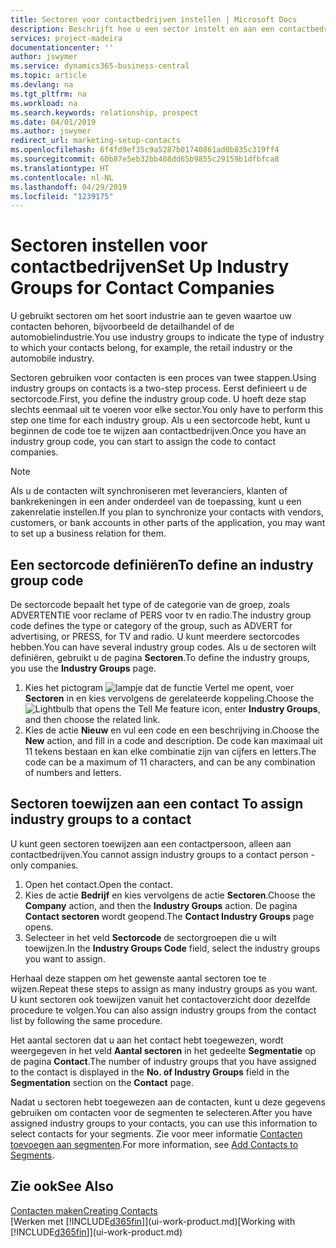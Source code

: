 ```yaml
---
title: Sectoren voor contactbedrijven instellen | Microsoft Docs
description: Beschrijft hoe u een sector instelt en aan een contactbedrijf toewijst, bijvoorbeeld de detailhandel of de auto-industrie.
services: project-madeira
documentationcenter: ''
author: jswymer
ms.service: dynamics365-business-central
ms.topic: article
ms.devlang: na
ms.tgt_pltfrm: na
ms.workload: na
ms.search.keywords: relationship, prospect
ms.date: 04/01/2019
ms.author: jswymer
redirect_url: marketing-setup-contacts
ms.openlocfilehash: 6f4fd9ef35c9a5287b01740861ad0b835c319ff4
ms.sourcegitcommit: 60b87e5eb32bb408dd65b9855c29159b1dfbfca8
ms.translationtype: HT
ms.contentlocale: nl-NL
ms.lasthandoff: 04/29/2019
ms.locfileid: "1239175"
---
```

# <a name="set-up-industry-groups-for-contact-companies"></a><span data-ttu-id="6d5c3-103">Sectoren instellen voor contactbedrijven</span><span class="sxs-lookup"><span data-stu-id="6d5c3-103">Set Up Industry Groups for Contact Companies</span></span>
<span data-ttu-id="6d5c3-104">U gebruikt sectoren om het soort industrie aan te geven waartoe uw contacten behoren, bijvoorbeeld de detailhandel of de automobielindustrie.</span><span class="sxs-lookup"><span data-stu-id="6d5c3-104">You use industry groups to indicate the type of industry to which your contacts belong, for example, the retail industry or the automobile industry.</span></span>

<span data-ttu-id="6d5c3-105">Sectoren gebruiken voor contacten is een proces van twee stappen.</span><span class="sxs-lookup"><span data-stu-id="6d5c3-105">Using industry groups on contacts is a two-step process.</span></span> <span data-ttu-id="6d5c3-106">Eerst definieert u de sectorcode.</span><span class="sxs-lookup"><span data-stu-id="6d5c3-106">First, you define the industry group code.</span></span> <span data-ttu-id="6d5c3-107">U hoeft deze stap slechts eenmaal uit te voeren voor elke sector.</span><span class="sxs-lookup"><span data-stu-id="6d5c3-107">You only have to perform this step one time for each industry group.</span></span> <span data-ttu-id="6d5c3-108">Als u een sectorcode hebt, kunt u beginnen de code toe te wijzen aan contactbedrijven.</span><span class="sxs-lookup"><span data-stu-id="6d5c3-108">Once you have an industry group code, you can start to assign the code to contact companies.</span></span>

> [!NOTE]  
>   <span data-ttu-id="6d5c3-109">Als u de contacten wilt synchroniseren met leveranciers, klanten of bankrekeningen in een ander onderdeel van de toepassing, kunt u een zakenrelatie instellen.</span><span class="sxs-lookup"><span data-stu-id="6d5c3-109">If you plan to synchronize your contacts with vendors, customers, or bank accounts in other parts of the application, you may want to set up a business relation for them.</span></span>

## <a name="to-define-an-industry-group-code"></a><span data-ttu-id="6d5c3-110">Een sectorcode definiëren</span><span class="sxs-lookup"><span data-stu-id="6d5c3-110">To define an industry group code</span></span>
<span data-ttu-id="6d5c3-111">De sectorcode bepaalt het type of de categorie van de groep, zoals ADVERTENTIE voor reclame of PERS voor tv en radio.</span><span class="sxs-lookup"><span data-stu-id="6d5c3-111">The industry group code defines the type or category of the group, such as ADVERT for advertising, or PRESS, for TV and radio.</span></span> <span data-ttu-id="6d5c3-112">U kunt meerdere sectorcodes hebben.</span><span class="sxs-lookup"><span data-stu-id="6d5c3-112">You can have several industry group codes.</span></span> <span data-ttu-id="6d5c3-113">Als u de sectoren wilt definiëren, gebruikt u de pagina **Sectoren**.</span><span class="sxs-lookup"><span data-stu-id="6d5c3-113">To define the industry groups, you use the **Industry Groups** page.</span></span>

1. <span data-ttu-id="6d5c3-114">Kies het pictogram ![lampje dat de functie Vertel me opent](media/ui-search/search_small.png "Vertel me wat u wilt doen"), voer **Sectoren** in en kies vervolgens de gerelateerde koppeling.</span><span class="sxs-lookup"><span data-stu-id="6d5c3-114">Choose the ![Lightbulb that opens the Tell Me feature](media/ui-search/search_small.png "Tell me what you want to do") icon, enter **Industry Groups**, and then choose the related link.</span></span>
2. <span data-ttu-id="6d5c3-115">Kies de actie **Nieuw** en vul een code en een beschrijving in.</span><span class="sxs-lookup"><span data-stu-id="6d5c3-115">Choose the **New** action, and fill in a code and description.</span></span> <span data-ttu-id="6d5c3-116">De code kan maximaal uit 11 tekens bestaan en kan elke combinatie zijn van cijfers en letters.</span><span class="sxs-lookup"><span data-stu-id="6d5c3-116">The code can be a maximum of 11 characters, and can be any combination of numbers and letters.</span></span>

## <span data-ttu-id="6d5c3-117"><a name="AssignIndustryGroupContact">Sectoren toewijzen aan een contact</a></span><span class="sxs-lookup"><span data-stu-id="6d5c3-117"><a name="AssignIndustryGroupContact"></a> To assign industry groups to a contact</span></span>
<span data-ttu-id="6d5c3-118">U kunt geen sectoren toewijzen aan een contactpersoon, alleen aan contactbedrijven.</span><span class="sxs-lookup"><span data-stu-id="6d5c3-118">You cannot assign industry groups to a contact person - only companies.</span></span>

1. <span data-ttu-id="6d5c3-119">Open het contact.</span><span class="sxs-lookup"><span data-stu-id="6d5c3-119">Open the contact.</span></span>
2. <span data-ttu-id="6d5c3-120">Kies de actie **Bedrijf** en kies vervolgens de actie **Sectoren**.</span><span class="sxs-lookup"><span data-stu-id="6d5c3-120">Choose the **Company** action, and then the **Industry Groups** action.</span></span> <span data-ttu-id="6d5c3-121">De pagina **Contact sectoren** wordt geopend.</span><span class="sxs-lookup"><span data-stu-id="6d5c3-121">The **Contact Industry Groups** page opens.</span></span>
3. <span data-ttu-id="6d5c3-122">Selecteer in het veld **Sectorcode** de sectorgroepen die u wilt toewijzen.</span><span class="sxs-lookup"><span data-stu-id="6d5c3-122">In the **Industry Groups Code** field, select the industry groups you want to assign.</span></span>

<span data-ttu-id="6d5c3-123">Herhaal deze stappen om het gewenste aantal sectoren toe te wijzen.</span><span class="sxs-lookup"><span data-stu-id="6d5c3-123">Repeat these steps to assign as many industry groups as you want.</span></span> <span data-ttu-id="6d5c3-124">U kunt sectoren ook toewijzen vanuit het contactoverzicht door dezelfde procedure te volgen.</span><span class="sxs-lookup"><span data-stu-id="6d5c3-124">You can also assign industry groups from the contact list by following the same procedure.</span></span>

<span data-ttu-id="6d5c3-125">Het aantal sectoren dat u aan het contact hebt toegewezen, wordt weergegeven in het veld **Aantal sectoren** in het gedeelte **Segmentatie** op de pagina **Contact**.</span><span class="sxs-lookup"><span data-stu-id="6d5c3-125">The number of industry groups that you have assigned to the contact is displayed in the **No. of Industry Groups** field in the **Segmentation** section on the **Contact** page.</span></span>

<span data-ttu-id="6d5c3-126">Nadat u sectoren hebt toegewezen aan de contacten, kunt u deze gegevens gebruiken om contacten voor de segmenten te selecteren.</span><span class="sxs-lookup"><span data-stu-id="6d5c3-126">After you have assigned industry groups to your contacts, you can use this information to select contacts for your segments.</span></span> <span data-ttu-id="6d5c3-127">Zie voor meer informatie [Contacten toevoegen aan segmenten](marketing-add-contact-segment.md).</span><span class="sxs-lookup"><span data-stu-id="6d5c3-127">For more information, see [Add Contacts to Segments](marketing-add-contact-segment.md).</span></span>

## <a name="see-also"></a><span data-ttu-id="6d5c3-128">Zie ook</span><span class="sxs-lookup"><span data-stu-id="6d5c3-128">See Also</span></span>
[<span data-ttu-id="6d5c3-129">Contacten maken</span><span class="sxs-lookup"><span data-stu-id="6d5c3-129">Creating Contacts</span></span>](marketing-create-contact-companies.md)  
<span data-ttu-id="6d5c3-130">[Werken met [!INCLUDE[d365fin](includes/d365fin_md.md)]](ui-work-product.md)</span><span class="sxs-lookup"><span data-stu-id="6d5c3-130">[Working with [!INCLUDE[d365fin](includes/d365fin_md.md)]](ui-work-product.md)</span></span>
